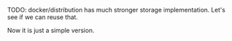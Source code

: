 TODO:
docker/distribution has much stronger storage implementation.
Let's see if we can reuse that.

Now it is just a simple version.
